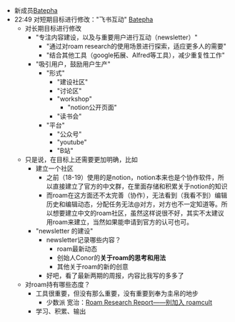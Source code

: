 - 新成员[Batepha](Batepha.md)
- 22:49 对短期目标进行修改："飞书互动" [Batepha](Batepha.md)
    - 对长期目标进行修改
        - "专注内容建设，以及与重要用户进行互动（newsletter）"
            - "通过对roam research的使用场景进行探索，适应更多人的需要"
            - "结合其他工具（google拓展、Alfred等工具），减少重复性工作"
        - "吸引用户，鼓励用户生产"
            - "形式"
                - "建设社区"
                - "讨论区"
                - "workshop"
                    - "notion公开页面"
                - "读书会"
            - "平台"
                - "公众号"
                - "youtube"
                - "B站"
    - 只是说，在目标上还需要更加明确，比如
        - 建立一个社区
            - 之前（18-19）使用的是notion，notion本来也是个协作软件，所以直接建立了官方的中文群，在里面存储和积累关于notion的知识
            - 而roam在这方面还不太完善（协作），无法看到（我看不到）编辑历史和编辑动态，分配任务无法@对方，对方也不一定知道等。所以想要建立中文的roam社区，虽然这样说很不好，其实不太建议用roam来建立，当然如果能申请到官方的认可也可。
        - "newsletter 的建设"
            - newsletter记录哪些内容？
                - roam最新动态
                - 创始人Conor的**关于roam的思考和用法**
                - 其他关于roam的新的创意
            - 好吧，看了最新两期的周报，内容比我写的多多了
    - 对roam持有哪些态度？
        - 工具很重要，但没有那么重要，没有重要到奉为圭帛的地步
            - 少数派 宽治：[Roam Research Report——别加入 roamcult](https://sspai.com/post/61010)
        - 学习、积累、输出
